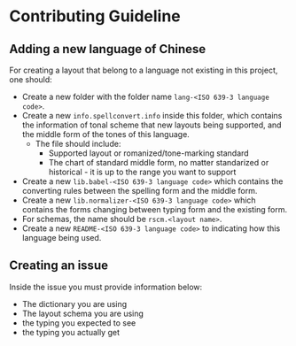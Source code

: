 # Contributing Guideline

## Adding a new language of Chinese

For creating a layout that belong to a language not existing in this project, one should:
- Create a new folder with the folder name `lang-<ISO 639-3 language code>`.
- Create a new `info.spellconvert.info` inside this folder, which contains the information of tonal scheme that new layouts being supported, and the middle form of the tones of this language.
  - The file should include:
    - Supported layout or romanized/tone-marking standard
    - The chart of standard middle form, no matter standarized or historical - it is up to the range you want to support
- Create a new `lib.babel-<ISO 639-3 language code>` which contains the converting rules between the spelling form and the middle form.
- Create a new `lib.normalizer-<ISO 639-3 language code>` which contains the forms changing between typing form and the existing form.
- For schemas, the name should be `rscm.<layout name>`.
- Create a new `README-<ISO 639-3 language code>` to indicating how this language being used.

## Creating an issue

Inside the issue you must provide information below:
- The dictionary you are using
- The layout schema you are using
- the typing you expected to see
- the typing you actually get
